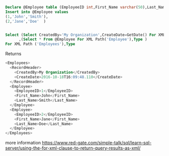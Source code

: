 ``` sql
Declare @Employee table (EmployeeID int,First_Name varchar(50),Last_Name varchar(50))
Insert into @Employee values
(1,'John','Smith'),
(2,'Jane','Doe'  )


Select (Select CreatedBy='My Organization',CreateDate=GetDate() For XML Path('RecordHeader'),Type ) 
      ,(Select * From @Employee For XML Path('Employee'),Type ) 
For XML Path ('Employees'),Type
```
  
Returns  

``` sql
<Employees>
  <RecordHeader>
    <CreatedBy>My Organization</CreatedBy>
    <CreateDate>2016-10-18T16:09:48.110</CreateDate>
  </RecordHeader>
  <Employee>
    <EmployeeID>1</EmployeeID>
    <First_Name>John</First_Name>
    <Last_Name>Smith</Last_Name>
  </Employee>
  <Employee>
    <EmployeeID>2</EmployeeID>
    <First_Name>Jane</First_Name>
    <Last_Name>Doe</Last_Name>
  </Employee>
</Employees>
``` 
  
    
 more information https://www.red-gate.com/simple-talk/sql/learn-sql-server/using-the-for-xml-clause-to-return-query-results-as-xml/
